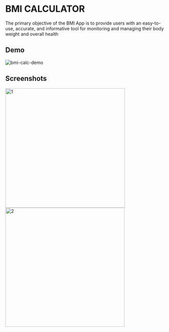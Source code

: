 # BMI CALCULATOR

The primary objective of the BMI App is to provide users with an easy-to-use, accurate, 
and informative tool for monitoring and managing their body weight and overall health

## Demo

![bmi-calc-demo](https://github.com/user-attachments/assets/6cc9be50-1281-4ff7-a7a9-3cc1652c1869)



## Screenshots

<img width="373" alt="1" src="https://github.com/user-attachments/assets/38a274d1-1b02-43c8-9557-8d2109b064fe">
<img width="372" alt="2" src="https://github.com/user-attachments/assets/d8493c7e-782e-4aa8-9927-58619795e855">
